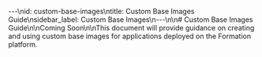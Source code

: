 ---\nid: custom-base-images\ntitle: Custom Base Images Guide\nsidebar_label: Custom Base Images\n---\n\n# Custom Base Images Guide\n\nComing Soon\n\nThis document will provide guidance on creating and using custom base images for applications deployed on the Formation platform.
